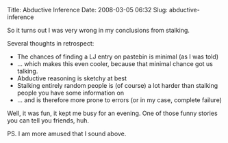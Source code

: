 Title: Abductive Inference
Date: 2008-03-05 06:32
Slug: abductive-inference

So it turns out I was very wrong in my conclusions from stalking.

Several thoughts in retrospect:

-   The chances of finding a LJ entry on pastebin is minimal (as I was
    told)
-   ... which makes this even cooler, because that minimal chance got us
    talking.
-   Abductive reasoning is sketchy at best
-   Stalking entirely random people is (of course) a lot harder than
    stalking people you have some information on
-   ... and is therefore more prone to errors (or in my case, complete
    failure)

Well, it was fun, it kept me busy for an evening. One of those funny
stories you can tell you friends, huh.

PS. I am more amused that I sound above.

